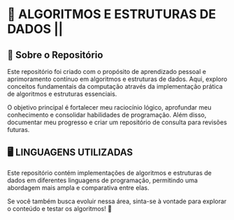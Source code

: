 # 🚀 **ALGORITMOS E ESTRUTURAS DE DADOS ||**

## **📌 Sobre o Repositório**

Este repositório foi criado com o propósito de aprendizado pessoal e aprimoramento contínuo em algoritmos e estruturas de dados. Aqui, exploro conceitos fundamentais da computação através da implementação prática de algoritmos e estruturas essenciais.

O objetivo principal é fortalecer meu raciocínio lógico, aprofundar meu conhecimento e consolidar habilidades de programação. Além disso, documentar meu progresso e criar um repositório de consulta para revisões futuras.

## **🖥️ LINGUAGENS UTILIZADAS**  


Este repositório contém implementações de algoritmos e estruturas de dados em diferentes linguagens de programação, permitindo uma abordagem mais ampla e comparativa entre elas.

Se você também busca evoluir nessa área, sinta-se à vontade para explorar o conteúdo e testar os algoritmos! 🧠
